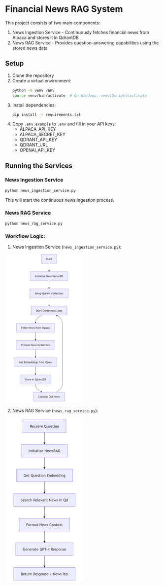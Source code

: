 # Financial News RAG System

This project consists of two main components:
1. News Ingestion Service - Continuously fetches financial news from Alpaca and stores it in QdrantDB
2. News RAG Service - Provides question-answering capabilities using the stored news data

## Setup

1. Clone the repository
2. Create a virtual environment:
   ```bash
   python -m venv venv
   source venv/bin/activate  # On Windows: venv\Scripts\activate
   ```
3. Install dependencies:
   ```bash
   pip install -r requirements.txt
   ```
4. Copy `.env.example` to `.env` and fill in your API keys:
   - ALPACA_API_KEY
   - ALPACA_SECRET_KEY
   - QDRANT_API_KEY
   - QDRANT_URL
   - OPENAI_API_KEY

## Running the Services

### News Ingestion Service
```bash
python news_ingestion_service.py
```
This will start the continuous news ingestion process.

### News RAG Service
```bash
python news_rag_service.py
```

### Workflow Logic:

1. News Ingestion Service (`news_ingestion_service.py`):
<img src="images/news_ingestion_service.png" alt="News Ingestion Service" width="250">

2. News RAG Service (`news_rag_service.py`):
<img src="images/news_rag_service.png" alt="News RAG Service" width="250">